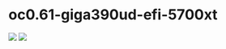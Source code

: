 # oc0.61-giga390ud-efi-5700xt

![](https://github.com/shayinqi/oc0.61-giga390ud-efi-5700xt/blob/master/%E6%88%AA%E5%B1%8F2020-09-28%20%E4%B8%8A%E5%8D%889.21.30.png)
![](https://github.com/shayinqi/oc0.61-giga390ud-efi-5700xt/blob/master/%E6%88%AA%E5%B1%8F2020-09-28%20%E4%B8%8A%E5%8D%889.21.30.png)
